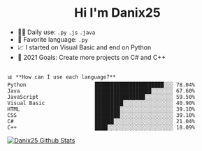 <h1 align="center">Hi I'm Danix25</h1>

- 👨‍💻 Daily use: `.py` `.js` `.java`
- 🤩 Favorite language: `.py`
- 📈 I started on Visual Basic and end on Python
- 🥅 2021 Goals: Create more projects on C# and C++

```text

📊 **How can I use each language?**
Python                      ██████████████████████░░░ 78.04%
Java                        ██████████████████░░░░░░░ 67.60%
JavaScript                  ████████████████░░░░░░░░░ 59.50%
Visual Basic                █████████░░░░░░░░░░░░░░░░ 40.90%
HTML                        ████████░░░░░░░░░░░░░░░░░ 39.10%
CSS                         ████████░░░░░░░░░░░░░░░░░ 39.10%
C#                          ██████░░░░░░░░░░░░░░░░░░░ 21.04%
C++                         ████░░░░░░░░░░░░░░░░░░░░░ 18.09%

```


<a href="https://github.com/Danix25">
 <img align="center" src="https://github-readme-stats.vercel.app/api?username=danix25&&show_icons=true&title_color=ffffff&icon_color=bb2acf&text_color=daf7dc&bg_color=151515" alt="Danix25 Github Stats"/>
</a>
